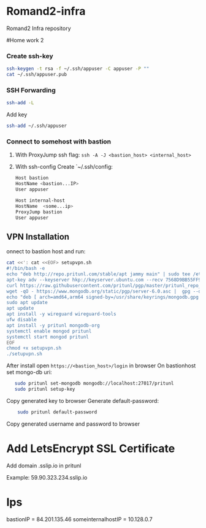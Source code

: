 # Romand2-infra
Romand2 Infra repository


#Home work 2

### Create ssh-key

```sh
ssh-keygen -t rsa -f ~/.ssh/appuser -C appuser -P ""
cat ~/.ssh/appuser.pub
```

### SSH Forwarding

```sh
ssh-add -L
```
Add key

```sh
ssh-add ~/.ssh/appuser
```


### Connect to somehost with bastion

1. With ProxyJump ssh flag:
    `ssh -A -J <bastion_host> <internal_host>`

2. With ssh-config
    Create `~/.ssh/config:

    ```sh
    Host bastion
    HostName <bastion...IP>
    User appuser

    Host internal-host
    HostName  <some...ip>
    ProxyJump bastion
    User appuser
    ```

## VPN Installation

onnect to bastion host and run:

```sh
cat <<': cat <<EOF> setupvpn.sh
#!/bin/bash -e
echo "deb http://repo.pritunl.com/stable/apt jammy main" | sudo tee /etc/apt/sources.list.d/pritunl.list
apt-key adv --keyserver hkp://keyserver.ubuntu.com --recv 7568D9BB55FF9E5287D586017AE645C0CF8E292A
curl https://raw.githubusercontent.com/pritunl/pgp/master/pritunl_repo_pub.asc | sudo apt-key add -
wget -qO - https://www.mongodb.org/static/pgp/server-6.0.asc |  gpg --dearmor | sudo tee /usr/share/keyrings/mongodb.gpg > /dev/null
echo "deb [ arch=amd64,arm64 signed-by=/usr/share/keyrings/mongodb.gpg ] https://repo.mongodb.org/apt/ubuntu jammy/mongodb-org/6.0 multiverse" | sudo tee /etc/apt/sources.list.d/mongodb-org-6.0.list
sudo apt update
apt update
apt install -y wireguard wireguard-tools
ufw disable
apt install -y pritunl mongodb-org
systemctl enable mongod pritunl
systemctl start mongod pritunl
EOF
chmod +x setupvpn.sh
./setupvpn.sh
```
After install open `https://<bastion_host>/login` in browser
On bastionhost set mongo-db uri:
```sh
   sudo pritunl set-mongodb mongodb://localhost:27017/pritunl
   sudo pritunl setup-key
```

Copy generated key to browser
Generate default-password:
```sh
    sudo pritunl default-password
```
Copy generated username and password to browser
# Add LetsEncrypt SSL Certificate

Add domain <ip>.sslip.io in pritunl

Example:
59.90.323.234.sslip.io

# Ips

bastionIP = 84.201.135.46
someinternalhostIP = 10.128.0.7
